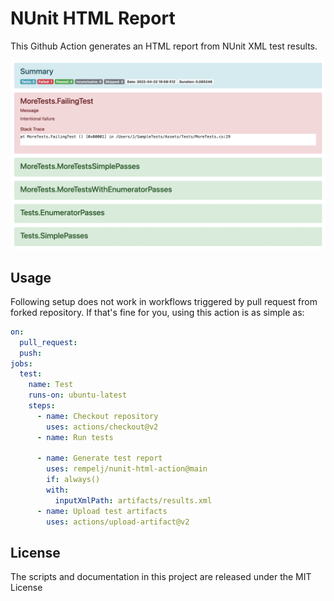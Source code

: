 # NUnit HTML Report

This Github Action generates an HTML report from NUnit XML test results.

![](example.png)

## Usage

Following setup does not work in workflows triggered by pull request from forked repository.
If that's fine for you, using this action is as simple as:

```yaml
on:
  pull_request:
  push:
jobs:
  test:
    name: Test 
    runs-on: ubuntu-latest
    steps:
      - name: Checkout repository
        uses: actions/checkout@v2
      - name: Run tests

      - name: Generate test report
        uses: rempelj/nunit-html-action@main
        if: always()
        with:
          inputXmlPath: artifacts/results.xml
      - name: Upload test artifacts
        uses: actions/upload-artifact@v2
```

## License

The scripts and documentation in this project are released under the MIT License
